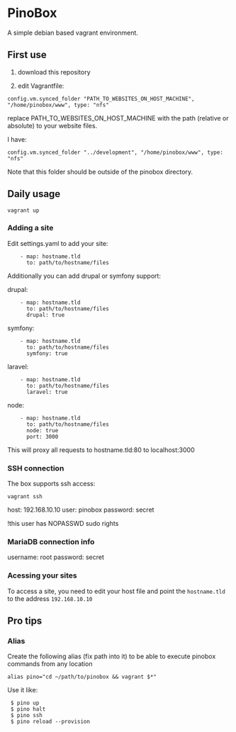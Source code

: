 # PinoBox

A simple debian based vagrant environment.

## First use
1) download this repository

2) edit Vagrantfile:

```
config.vm.synced_folder "PATH_TO_WEBSITES_ON_HOST_MACHINE", "/home/pinobox/www", type: "nfs"
```

replace PATH_TO_WEBSITES_ON_HOST_MACHINE with the path (relative or absolute) to your website files.

I have:
```
config.vm.synced_folder "../development", "/home/pinobox/www", type: "nfs"
```

Note that this folder should be outside of the pinobox directory.

## Daily usage

``` vagrant up ```

### Adding a site

Edit settings.yaml to add your site:
```
    - map: hostname.tld
      to: path/to/hostname/files
```

Additionally you can add drupal or symfony support:

drupal:
```
    - map: hostname.tld
      to: path/to/hostname/files
      drupal: true
```

symfony:
```
    - map: hostname.tld
      to: path/to/hostname/files
      symfony: true
```

laravel:
```
    - map: hostname.tld
      to: path/to/hostname/files
      laravel: true
```

node:
```
    - map: hostname.tld
      to: path/to/hostname/files
      node: true
      port: 3000
```
This will proxy all requests to hostname.tld:80 to localhost:3000

### SSH connection
The box supports ssh access:

``` vagrant ssh ```

host: 192.168.10.10
user: pinobox
password: secret

!this user has NOPASSWD sudo rights


### MariaDB connection info
username: root
password: secret

### Acessing your sites
To access a site, you need to edit your host file and point the ```hostname.tld``` to the address ```192.168.10.10```

## Pro tips
### Alias

Create the following alias (fix path into it) to be able to execute pinobox commands from any location
  
  ``` alias pino="cd ~/path/to/pinobox && vagrant $*" ```
  
Use it like:
  ``` 
   $ pino up
   $ pino halt
   $ pino ssh
   $ pino reload --provision
  ```